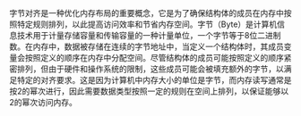 字节对齐是一种优化内存布局的重要概念，它是为了确保结构体的成员在内存中按照特定规则排列，以此提高访问效率和节省内存空间。字节（Byte）是计算机信息技术用于计量存储容量和传输容量的一种计量单位，一个字节等于8位二进制数。在内存中，数据被存储在连续的字节地址中，当定义一个结构体时，其成员变量会按照定义的顺序在内存中分配空间。尽管结构体的成员可能按照定义的顺序紧密排列，但由于硬件和操作系统的限制，这些成员可能会被填充额外的字节，以满足特定的对齐要求。这是因为计算机中内存大小的单位是字节，而内存读写通常是按2的幂次进行，因此需要数据类型按照一定的规则在空间上排列，以保证能够以2的幂次访问内存。